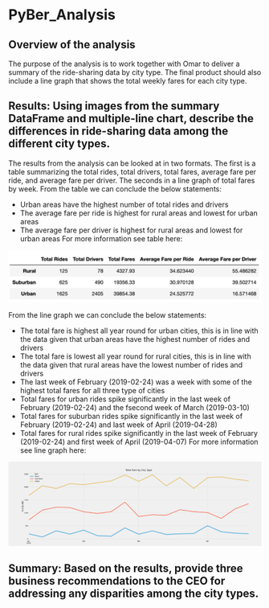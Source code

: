 # PyBer_Analysis

## Overview of the analysis
The purpose of the analysis is to work together with Omar to deliver a summary of the ride-sharing data by city type. The final product should also include a line graph that shows the total weekly fares for each city type. 

## Results: Using images from the summary DataFrame and multiple-line chart, describe the differences in ride-sharing data among the different city types.
The results from the analysis can be looked at in two formats. The first is a table summarizing the total rides, total drivers, total fares, average fare per ride, and average fare per driver. The seconds in a line graph of total fares by week. 
From the table we can conclude the below statements:
- Urban areas have the highest number of total rides and drivers
- The average fare per ride is highest for rural areas and lowest for urban areas
- The average fare per driver is highest for rural areas and lowest for urban areas
For more information see table here: 

![PyBer Summary](https://github.com/andreabassetti/PyBer_Analysis/blob/main/analysis/Pyber%20Summary.png)


From the line graph we can conclude the below statements:
 - The total fare is highest all year round for urban cities, this is in line with the data given that urban areas have the highest number of rides and drivers
 - The total fare is lowest all year round for rural cities, this is in line with the data given that rural areas have the lowest number of rides and drivers
 - The last week of February (2019-02-24) was a week with some of the highest total fares for all three type of cities
 - Total fares for urban rides spike significantly in the last week of February (2019-02-24) and the fsecond week of March (2019-03-10)
 - Total fares for suburban rides spike significantly in the last week of February (2019-02-24) and last week of April (2019-04-28)
 - Total fares for rural rides spike significantly in the last week of February (2019-02-24) and  first week of April (2019-04-07)
For more information see line graph here: 

![Pyber_fare_summary](https://github.com/andreabassetti/PyBer_Analysis/blob/main/analysis/PyBer_fare_summary.png)


## Summary: Based on the results, provide three business recommendations to the CEO for addressing any disparities among the city types.
